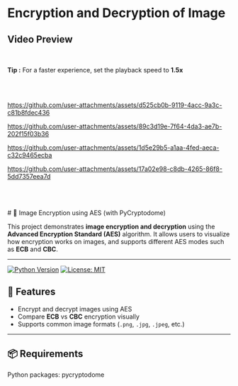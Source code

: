#  Encryption and Decryption of Image
##  Video Preview
</br>

**Tip :** For a faster  experience, set the playback speed to **1.5x**

</br>
</br>


https://github.com/user-attachments/assets/d525cb0b-9119-4acc-9a3c-c81b8fdec436


https://github.com/user-attachments/assets/89c3d19e-7f64-4da3-ae7b-202f15f03b36



https://github.com/user-attachments/assets/1d5e29b5-a1aa-4fed-aeca-c32c9465ecba




https://github.com/user-attachments/assets/17a02e98-c8db-4265-86f8-5dd7357eea7d




</br>
</br>
</br>
# 🔐 Image Encryption using AES (with PyCryptodome)

This project demonstrates **image encryption and decryption** using the **Advanced Encryption Standard (AES)** algorithm. It allows users to visualize how encryption works on images, and supports different AES modes such as **ECB** and **CBC**.

---


[![Python Version](https://img.shields.io/badge/python-3.8%2B-blue.svg)]()
[![License: MIT](https://img.shields.io/badge/License-MIT-yellow.svg)]()

## 🚀 Features

- Encrypt and decrypt images using AES  
- Compare **ECB** vs **CBC** encryption visually  
- Supports common image formats (`.png`, `.jpg`, `.jpeg`, etc.)  

---

## 📦 Requirements

Python packages: pycryptodome 


